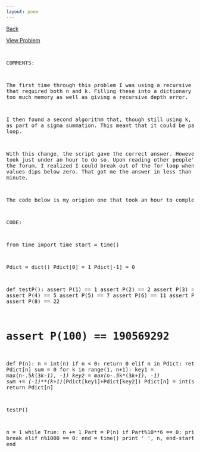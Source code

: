 ```yaml
---
layout: poem
---
```



<html><head><title>Euler - Problem 78</title>
<script type="text/javascript">

  var _gaq = _gaq || [];
  _gaq.push(['_setAccount', 'UA-16960753-5']);
  _gaq.push(['_trackPageview']);

  (function() {
    var ga = document.createElement('script'); ga.type = 'text/javascript'; ga.async = true;
    ga.src = ('https:' == document.location.protocol ? 'https://ssl' : 'http://www') + '.google-analytics.com/ga.js';
    var s = document.getElementsByTagName('script')[0]; s.parentNode.insertBefore(ga, s);
  })();

</script></head><body><p><a href="../index.html">Back</a></p>
<p><a href="http://projecteuler.net/problem=78" target="_blank">View Problem</a></p>
<pre>

COMMENTS:

The first time through this problem I was using a recursive algorithm that 
required both n and k. Filling these into a dictionary used up way too much 
memory as well as giving a recursive depth error.

I then found a second algorithm that, though still using k, used it as part of 
a sigma summation. This meant that it could be part of a for loop.

With this change, the script gave the correct answer. However, it took just 
under an hour to do so. Upon reading other people's answers in the forum, I 
realized I could break out of the for loop when one of the values dips below 
zero. That got me the answer in less than a minute.

The code below is my origion one that took an hour to complete.


CODE:

from time import time
start = time()

Pdict = dict()
Pdict[0] = 1
Pdict[-1] = 0

def testP():
	assert P(1) == 1
	assert P(2) == 2
	assert P(3) == 3
	assert P(4) == 5
	assert P(5) == 7
	assert P(6) == 11
	assert P(7) == 15
	assert P(8) == 22
#	assert P(100) == 190569292
	

def P(n):
	n = int(n)
	if n < 0:
		return 0
	elif n in Pdict:
		return Pdict[n]
	sum = 0
	for k in range(1, n+1):
		key1 = max(n-.5*k*(3*k-1), -1)
		key2 = max(n-.5*k*(3*k+1), -1)
		sum += (-1)**(k+1)*(Pdict[key1]+Pdict[key2])
	Pdict[n] = int(sum)
	return Pdict[n]

testP()

n = 1
while True:
	n += 1
	Part = P(n)
	if Part%10**6 == 0:
		print n
		break
	elif n%1000 == 0:
		end = time()
		print '		', n, end-start
		start = end


</pre></body></html>
